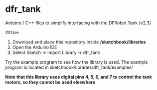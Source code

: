 dfr_tank
========

Arduino / C++ files to simplify interfacing with the DFRobot Tank (v2.3)

##Use

1. Download and place this repository inside **/sketchbook/libraries**
2. Open the Arduino IDE
3. Select Sketch -> Import Library -> dfr_tank

Try the example program to see how the library is used.  The example program is located in sketchbook/libraries/dfr_tank/examples/

**Note that this library uses digital pins 4, 5, 6, and 7 to control the tank motors, so they cannot be used elsewhere**
